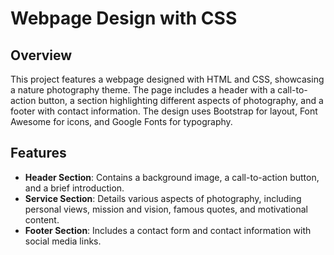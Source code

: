 # Webpage Design with CSS

## Overview

This project features a webpage designed with HTML and CSS, showcasing a nature photography theme. The page includes a header with a call-to-action button, a section highlighting different aspects of photography, and a footer with contact information. The design uses Bootstrap for layout, Font Awesome for icons, and Google Fonts for typography.

## Features

- **Header Section**: Contains a background image, a call-to-action button, and a brief introduction.
- **Service Section**: Details various aspects of photography, including personal views, mission and vision, famous quotes, and motivational content.
- **Footer Section**: Includes a contact form and contact information with social media links.
